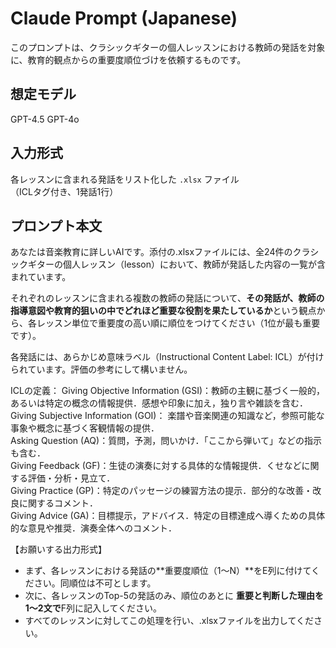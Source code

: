 # Claude Prompt (Japanese)

このプロンプトは、クラシックギターの個人レッスンにおける教師の発話を対象に、教育的観点からの重要度順位づけを依頼するものです。

## 想定モデル

GPT-4.5
GPT-4o

## 入力形式

各レッスンに含まれる発話をリスト化した `.xlsx` ファイル  
（ICLタグ付き、1発話1行）

## プロンプト本文

あなたは音楽教育に詳しいAIです。添付の.xlsxファイルには、全24件のクラシックギターの個人レッスン（lesson）において、教師が発話した内容の一覧が含まれています。

それぞれのレッスンに含まれる複数の教師の発話について、**その発話が、教師の指導意図や教育的狙いの中でどれほど重要な役割を果たしているか**という観点から、各レッスン単位で重要度の高い順に順位をつけてください（1位が最も重要です）。

各発話には、あらかじめ意味ラベル（Instructional Content Label: ICL）が付けられています。評価の参考にして構いません。

ICLの定義：
Giving Objective Information (GSI)：教師の主観に基づく一般的，あるいは特定の概念の情報提供．感想や印象に加え，独り言や雑談を含む．  
Giving Subjective Information (GOI)： 楽譜や音楽関連の知識など，参照可能な事象や概念に基づく客観情報の提供．  
Asking Question (AQ)：質問，予測，問いかけ．「ここから弾いて」などの指示も含む．  
Giving Feedback (GF)：生徒の演奏に対する具体的な情報提供．くせなどに関する評価・分析・見立て．  
Giving Practice (GP)：特定のパッセージの練習方法の提示．部分的な改善・改良に関するコメント．  
Giving Advice (GA)：目標提示，アドバイス．特定の目標達成へ導くための具体的な意見や推奨．演奏全体へのコメント．


【お願いする出力形式】

- まず、各レッスンにおける発話の**重要度順位（1〜N）**をE列に付けてください。同順位は不可とします。
- 次に、各レッスンのTop-5の発話のみ、順位のあとに **重要と判断した理由を1〜2文で**F列に記入してください。
- すべてのレッスンに対してこの処理を行い、.xlsxファイルを出力してください。

